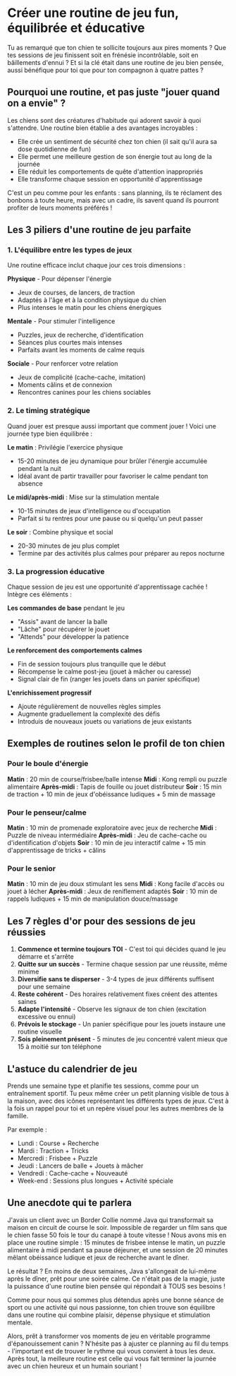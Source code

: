 # Créer une routine de jeu fun, équilibrée et éducative

Tu as remarqué que ton chien te sollicite toujours aux pires moments ? Que tes sessions de jeu finissent soit en frénésie incontrôlable, soit en bâillements d'ennui ? Et si la clé était dans une routine de jeu bien pensée, aussi bénéfique pour toi que pour ton compagnon à quatre pattes ?

## Pourquoi une routine, et pas juste "jouer quand on a envie" ?

Les chiens sont des créatures d'habitude qui adorent savoir à quoi s'attendre. Une routine bien établie a des avantages incroyables :

- Elle crée un sentiment de sécurité chez ton chien (il sait qu'il aura sa dose quotidienne de fun)
- Elle permet une meilleure gestion de son énergie tout au long de la journée
- Elle réduit les comportements de quête d'attention inappropriés
- Elle transforme chaque session en opportunité d'apprentissage

C'est un peu comme pour les enfants : sans planning, ils te réclament des bonbons à toute heure, mais avec un cadre, ils savent quand ils pourront profiter de leurs moments préférés !

## Les 3 piliers d'une routine de jeu parfaite

### 1. L'équilibre entre les types de jeux

Une routine efficace inclut chaque jour ces trois dimensions :

**Physique** - Pour dépenser l'énergie
- Jeux de courses, de lancers, de traction
- Adaptés à l'âge et à la condition physique du chien
- Plus intenses le matin pour les chiens énergiques

**Mentale** - Pour stimuler l'intelligence
- Puzzles, jeux de recherche, d'identification
- Séances plus courtes mais intenses
- Parfaits avant les moments de calme requis

**Sociale** - Pour renforcer votre relation
- Jeux de complicité (cache-cache, imitation)
- Moments câlins et de connexion
- Rencontres canines pour les chiens sociables

### 2. Le timing stratégique

Quand jouer est presque aussi important que comment jouer ! Voici une journée type bien équilibrée :

**Le matin** : Privilégie l'exercice physique
- 15-20 minutes de jeu dynamique pour brûler l'énergie accumulée pendant la nuit
- Idéal avant de partir travailler pour favoriser le calme pendant ton absence

**Le midi/après-midi** : Mise sur la stimulation mentale
- 10-15 minutes de jeux d'intelligence ou d'occupation
- Parfait si tu rentres pour une pause ou si quelqu'un peut passer

**Le soir** : Combine physique et social
- 20-30 minutes de jeu plus complet
- Termine par des activités plus calmes pour préparer au repos nocturne

### 3. La progression éducative

Chaque session de jeu est une opportunité d'apprentissage cachée ! Intègre ces éléments :

**Les commandes de base** pendant le jeu
- "Assis" avant de lancer la balle
- "Lâche" pour récupérer le jouet
- "Attends" pour développer la patience

**Le renforcement des comportements calmes**
- Fin de session toujours plus tranquille que le début
- Récompense le calme post-jeu (jouet à mâcher ou caresse)
- Signal clair de fin (ranger les jouets dans un panier spécifique)

**L'enrichissement progressif**
- Ajoute régulièrement de nouvelles règles simples
- Augmente graduellement la complexité des défis
- Introduis de nouveaux jouets ou variations de jeux existants

## Exemples de routines selon le profil de ton chien

### Pour le boule d'énergie
**Matin** : 20 min de course/frisbee/balle intense
**Midi** : Kong rempli ou puzzle alimentaire
**Après-midi** : Tapis de fouille ou jouet distributeur
**Soir** : 15 min de traction + 10 min de jeux d'obéissance ludiques + 5 min de massage

### Pour le penseur/calme
**Matin** : 10 min de promenade exploratoire avec jeux de recherche
**Midi** : Puzzle de niveau intermédiaire
**Après-midi** : Jeu de cache-cache ou d'identification d'objets
**Soir** : 10 min de jeu interactif calme + 15 min d'apprentissage de tricks + câlins

### Pour le senior
**Matin** : 10 min de jeu doux stimulant les sens
**Midi** : Kong facile d'accès ou jouet à lécher
**Après-midi** : Jeux de reniflement adaptés
**Soir** : 10 min de rappels ludiques + 15 min de manipulation douce/massage

## Les 7 règles d'or pour des sessions de jeu réussies

1. **Commence et termine toujours TOI** - C'est toi qui décides quand le jeu démarre et s'arrête
2. **Quitte sur un succès** - Termine chaque session par une réussite, même minime
3. **Diversifie sans te disperser** - 3-4 types de jeux différents suffisent pour une semaine
4. **Reste cohérent** - Des horaires relativement fixes créent des attentes saines
5. **Adapte l'intensité** - Observe les signaux de ton chien (excitation excessive ou ennui)
6. **Prévois le stockage** - Un panier spécifique pour les jouets instaure une routine visuelle
7. **Sois pleinement présent** - 5 minutes de jeu concentré valent mieux que 15 à moitié sur ton téléphone

## L'astuce du calendrier de jeu

Prends une semaine type et planifie tes sessions, comme pour un entraînement sportif. Tu peux même créer un petit planning visible de tous à la maison, avec des icônes représentant les différents types de jeux. C'est à la fois un rappel pour toi et un repère visuel pour les autres membres de la famille.

Par exemple :
- Lundi : Course + Recherche
- Mardi : Traction + Tricks
- Mercredi : Frisbee + Puzzle
- Jeudi : Lancers de balle + Jouets à mâcher
- Vendredi : Cache-cache + Nouveauté
- Week-end : Sessions plus longues + Activité spéciale

## Une anecdote qui te parlera

J'avais un client avec un Border Collie nommé Java qui transformait sa maison en circuit de course le soir. Impossible de regarder un film sans que le chien fasse 50 fois le tour du canapé à toute vitesse ! Nous avons mis en place une routine simple : 15 minutes de frisbee intense le matin, un puzzle alimentaire à midi pendant sa pause déjeuner, et une session de 20 minutes mêlant obéissance ludique et jeux de recherche avant le dîner.

Le résultat ? En moins de deux semaines, Java s'allongeait de lui-même après le dîner, prêt pour une soirée calme. Ce n'était pas de la magie, juste la puissance d'une routine bien pensée qui répondait à TOUS ses besoins !

Comme pour nous qui sommes plus détendus après une bonne séance de sport ou une activité qui nous passionne, ton chien trouve son équilibre dans une routine qui combine plaisir, dépense physique et stimulation mentale.

Alors, prêt à transformer vos moments de jeu en véritable programme d'épanouissement canin ? N'hésite pas à ajuster ce planning au fil du temps - l'important est de trouver le rythme qui vous convient à tous les deux. Après tout, la meilleure routine est celle qui vous fait terminer la journée avec un chien heureux et un humain souriant ! 